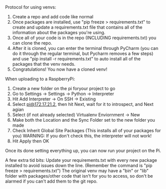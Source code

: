Protocol for using venvs:
1. Create a repo and add code like normal
2. Once packages are installed, use "pip freeze > requirements.txt" to create and update a requirements.txt file
   that contains all of the information about the packages you're using.
3. Once all of your code is in the repo (INCLUDING requirements.txt) you can clone the repo.
4. After it is cloned, you can enter the terminal through PyCharm (you can do it through the regular terminal,
   but Pycharm removes a few steps) and use "pip install -r requirements.txt" to auto install all of the packages
   that the venv needs.
5. Congratulations! You now have a cloned venv!

When uploading to a RaspberryPi:
1. Create a new folder on the pi foryour project to go
2. Go to Settings -> Settings -> Python -> Interpreter
3. Hit Add Interpreter -> On SSH -> Existing
4. Select pi@172.17.21.2, then hit Next, wait for it to introspect, and Next agian
5. Select (if not already selected) Virtualenv Enviornment -> New
6. Make both the Location and the Sync Folder set to the new folder you made
7. Check Inherit Global Site Packages (This installs all of your packages for you)
      WARNING: If you don't check this, the interpreter will not work!
9. Hit Apply then OK

Once its done setting everything up, you can now run your project on the Pi.

A few extra tid bits:
  Update your requirements.txt with every new package installed to avoid issues down the line.
    (Remember the command is "pip freeze > requirements.txt")
  The original venv may have a "bin" or "lib" folder with packages/other code that isn't for you to access, so
    don't be alarmed if you can't add them to the git repo.
